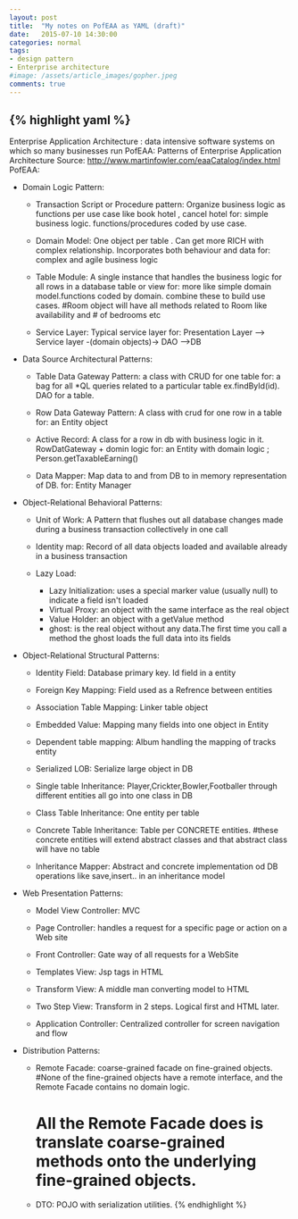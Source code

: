 ```yaml
---
layout: post
title:  "My notes on PofEAA as YAML (draft)"
date:   2015-07-10 14:30:00
categories: normal
tags:
- design pattern
- Enterprise architecture
#image: /assets/article_images/gopher.jpeg
comments: true
---
```

{% highlight yaml %}
---
Enterprise Application Architecture : data intensive software systems on which so many businesses run
PofEAA: Patterns of Enterprise Application Architecture
Source: http://www.martinfowler.com/eaaCatalog/index.html
PofEAA:
- Domain Logic Pattern:
    - Transaction Script or Procedure pattern: Organize business logic as functions per use case like book hotel , cancel hotel
      for: simple business logic. functions/procedures coded by use case.

    - Domain Model: One object per table . Can get more RICH with complex relationship. Incorporates both behaviour and data
      for: complex and agile business logic

    - Table Module: A single instance that handles the business logic for all rows in a database table or view
      for: more like simple domain model.functions coded by domain. combine these to build use cases.
      #Room object will have all methods related to Room like availability and # of bedrooms etc

    - Service Layer: Typical service layer
      for: Presentation Layer --> Service layer -(domain objects)-> DAO -->DB

- Data Source Architectural Patterns:
    - Table Data Gateway Pattern: a class with CRUD for one table
      for: a bag for all *QL queries related to a particular table ex.findById(id). DAO for a table.

    - Row Data Gateway Pattern: A class with crud for one row in a table
      for: an Entity object

    - Active Record: A class for a row in db with business logic in it. RowDatGateway + domin logic
      for: an Entity with domain logic ; Person.getTaxableEarning()

    - Data Mapper: Map data to and from DB to in memory representation of DB.
      for: Entity Manager

- Object-Relational Behavioral Patterns:
    - Unit of Work: A Pattern that flushes out all database changes made during a business transaction collectively in one call

    - Identity map: Record of all data objects loaded and available already in a business transaction

    - Lazy Load:
      - Lazy Initialization: uses a special marker value (usually null) to indicate a field isn't loaded
      - Virtual Proxy: an object with the same interface as the real object
      - Value Holder: an object with a getValue method
      - ghost: is the real object without any data.The first time you call a method the ghost loads the full data into its fields

- Object-Relational Structural Patterns:
   - Identity Field: Database primary key. Id field in a entity

   - Foreign Key Mapping: Field used as a Refrence between entities

   - Association Table Mapping: Linker table object

   - Embedded Value: Mapping many fields into one object in Entity

   - Dependent table mapping: Album handling the mapping of tracks entity

   - Serialized LOB: Serialize large object in DB

   - Single table Inheritance: Player,Crickter,Bowler,Footballer through different entities all go into one class in DB

   - Class Table Inheritance: One entity per table

   - Concrete Table Inheritance: Table per CONCRETE entities.
   #these concrete entities will extend abstract classes and that abstract class will have no table

   - Inheritance Mapper: Abstract and concrete implementation od DB operations like save,insert.. in an inheritance model

- Web Presentation Patterns:
  - Model View Controller: MVC

  - Page Controller: handles a request for a specific page or action on a Web site

  - Front Controller:  Gate way of all requests for a WebSite

  - Templates View: Jsp tags in HTML

  - Transform View: A middle man converting model to HTML

  - Two Step View: Transform in 2 steps. Logical first and HTML later.

  - Application Controller: Centralized controller for screen navigation and flow

- Distribution Patterns:

  - Remote Facade: coarse-grained facade on fine-grained objects.
    #None of the fine-grained objects have a remote interface, and the Remote Facade contains no domain logic.
    # All the Remote Facade does is translate coarse-grained methods onto the underlying fine-grained objects.

  - DTO: POJO with serialization utilities.
{% endhighlight %}
